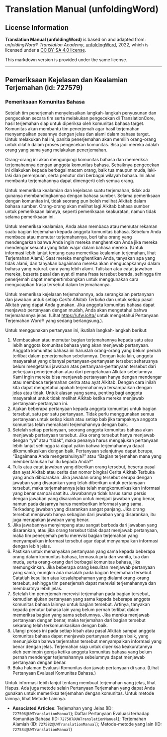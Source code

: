 # Translation Manual (unfoldingWord)

## License Information

**Translation Manual (unfoldingWord)** is based on and adapted from: _unfoldingWord® Translation Academy_, [unfoldingWord](https://unfoldingword.org/utw), 2022, which is licensed under a [CC BY-SA 4.0 license](https://creativecommons.org/licenses/by-sa/4.0/legalcode.en).

This markdown version is provided under the same license.



--------------------------------

## Pemeriksaan Kejelasan dan Kealamian Terjemahan (id: 727579)

### Pemeriksaan Komunitas Bahasa

Setelah tim penerjemah menyelesaikan langkah\-langkah penyusunan dan pengecekan secara tim serta melakukan pengecekan di TranslationCore, hasil terjemahan siap untuk diperiksa oleh komunitas bahasa target. Komunitas akan membantu tim penerjemah agar hasil terjemahan menyampaikan pesannya dengan jelas dan alami dalam bahasa target. Untuk melakukan hal ini, panitia penerjemahan akan memilih orang\-orang untuk dilatih dalam proses pengecekan komunitas. Bisa jadi mereka adalah orang yang sama yang melakukan penerjemahan.

Orang\-orang ini akan mengunjungi komunitas bahasa dan memeriksa terjemahannya dengan anggota komunitas bahasa. Sebaiknya pengecekan ini dilakukan kepada berbagai macam orang, baik tua maupun muda, laki\-laki dan perempuan, serta penutur dari berbagai wilayah bahasa. Ini akan membantu terjemahannya dapat dimengerti oleh semua orang.

Untuk memeriksa kealamian dan kejelasan suatu terjemahan, tidak ada gunanya membandingkannya dengan bahasa sumber. Selama pemeriksaan dengan komunitas ini, tidak seorang pun boleh melihat Alkitab dalam bahasa sumber. Orang\-orang akan melihat lagi Alkitab bahasa sumber untuk pemeriksaan lainnya, seperti pemeriksaan keakuratan, namun tidak selama pemeriksaan ini.

Untuk memeriksa kealamian, Anda akan membaca atau memutar rekaman suatu bagian terjemahan kepada anggota komunitas bahasa. Sebelum Anda membaca atau memutar terjemahannya, beri tahu orang yang mendengarkan bahwa Anda ingin mereka menghentikan Anda jika mereka mendengar sesuatu yang tidak wajar dalam bahasa mereka. (Untuk informasi lebih lanjut tentang cara memeriksa kealamian terjemahan, lihat Terjemahan Alami.) Saat mereka menghentikan Anda, tanyakan apa yang tidak alami, dan tanyakan bagaimana mereka akan mengucapkannya dalam bahasa yang natural. cara yang lebih alami. Tuliskan atau catat jawaban mereka, beserta pasal dan ayat di mana frasa tersebut berada, sehingga tim penerjemah dapat mempertimbangkan untuk menggunakan cara mengucapkan frasa tersebut dalam terjemahannya.

Untuk memeriksa kejelasan terjemahannya, ada serangkaian pertanyaan dan jawaban untuk setiap *Cerita Alkitab Terbuka* dan untuk setiap pasal Alkitab yang dapat Anda gunakan. Jika anggota komunitas bahasa dapat menjawab pertanyaan dengan mudah, Anda akan mengetahui bahwa terjemahannya jelas. (Lihat https://ufw.io/tq/ untuk mengetahui Pertanyaan Terjemahan Word® yang sedang berlangsung.).

Untuk menggunakan pertanyaan ini, ikutilah langkah\-langkah berikut:

1. Membacakan atau memutar bagian terjemahannya kepada satu atau lebih anggota komunitas bahasa yang akan menjawab pertanyaan. Anggota komunitas bahasa ini haruslah orang\-orang yang belum pernah terlibat dalam penerjemahan sebelumnya. Dengan kata lain, anggota masyarakat yang ditanyai pertanyaan\-pertanyaan tersebut seharusnya belum mengetahui jawaban atas pertanyaan\-pertanyaan tersebut dari pekerjaan penerjemahan atau dari pengetahuan Alkitab sebelumnya. Kami ingin mereka bisa menjawab pertanyaan hanya dengan mendengar atau membaca terjemahan cerita atau ayat Alkitab. Dengan cara inilah kita dapat mengetahui apakah terjemahannya tersampaikan dengan jelas atau tidak. Untuk alasan yang sama, penting bagi anggota masyarakat untuk tidak melihat Alkitab ketika mereka menjawab pertanyaan\-pertanyaan ini.
2. Ajukan beberapa pertanyaan kepada anggota komunitas untuk bagian tersebut, satu per satu pertanyaan. Tidak perlu menggunakan semua pertanyaan untuk setiap kisah atau setiap bab jika tampaknya anggota komunitas telah memahami terjemahannya dengan baik.
3. Setelah setiap pertanyaan, seorang anggota komunitas bahasa akan menjawab pertanyaan tersebut. Jika orang tersebut hanya menjawab dengan “ya” atau “tidak”, maka penanya harus mengajukan pertanyaan lebih lanjut sehingga ia dapat yakin bahwa terjemahannya dapat dikomunikasikan dengan baik. Pertanyaan selanjutnya dapat berupa, “Bagaimana Anda mengetahuinya?” atau “Bagian terjemahan mana yang memberitahukan hal itu kepada Anda?”
4. Tulis atau catat jawaban yang diberikan orang tersebut, beserta pasal dan ayat Alkitab atau cerita dan nomor bingkai Cerita Alkitab Terbuka yang anda dibicarakan. Jika jawaban orang tersebut serupa dengan jawaban yang disarankan yang telah diberikan untuk pertanyaan tersebut, maka terjemahannya jelas telah mengkomunikasikan informasi yang benar sampai saat itu. Jawabannya tidak harus sama persis dengan jawaban yang disarankan untuk menjadi jawaban yang benar, namun pada dasarnya harus memberikan informasi yang sama. Terkadang jawaban yang disarankan sangat panjang. Jika orang tersebut menjawab hanya sebagian dari jawaban yang disarankan, itu juga merupakan jawaban yang benar.
5. Jika jawabannya menyimpang atau sangat berbeda dari jawaban yang disarankan, atau jika orang tersebut tidak dapat menjawab pertanyaan, maka tim penerjemah perlu merevisi bagian terjemahan yang menyampaikan informasi tersebut agar dapat menyampaikan informasi dengan lebih jelas.
6. Pastikan untuk menanyakan pertanyaan yang sama kepada beberapa orang dalam komunitas bahasa, termasuk pria dan wanita, tua dan muda, serta orang\-orang dari berbagai komunitas bahasa, jika memungkinkan. Jika beberapa orang kesulitan menjawab pertanyaan yang sama, mungkin ada masalah pada bagian terjemahan tersebut. Catatlah kesulitan atau kesalahpahaman yang dialami orang\-orang tersebut, sehingga tim penerjemah dapat merevisi terjemahannya dan membuatnya lebih jelas.
7. Setelah tim penerjemah merevisi terjemahan pada bagian tersebut, kemudian ajukan pertanyaan yang sama kepada beberapa anggota komunitas bahasa lainnya untuk bagian tersebut. Artinya, tanyakan kepada penutur bahasa lain yang belum pernah terlibat dalam memeriksa bagian yang sama sebelumnya. Jika mereka menjawab pertanyaan dengan benar, maka terjemahan dari bagian tersebut sekarang telah terkomunikasikan dengan baik.
8. Ulangi proses ini pada setiap kisah atau pasal Alkitab sampai anggota komunitas bahasa dapat menjawab pertanyaan dengan baik, yang menunjukkan bahwa terjemahan tersebut menyampaikan informasi yang benar dengan jelas. Terjemahan siap untuk diperiksa keakuratannya oleh pemimpin gereja ketika anggota komunitas bahasa yang belum pernah mendengar terjemahannya sebelumnya dapat menjawab pertanyaan dengan benar.
9. Buka halaman Evaluasi Komunitas dan jawab pertanyaan di sana. (Lihat Pertanyaan Evaluasi Komunitas Bahasa.)

Untuk informasi lebih lanjut tentang membuat terjemahan yang jelas, lihat Hapus. Ada juga metode selain Pertanyaan Terjemahan yang dapat Anda gunakan untuk memeriksa terjemahan dengan komunitas. Untuk metode lainnya, lihat Metode Lainnya.

* **Associated Articles:** Terjemahan yang Jelas (ID: `727506@UWTranslationManual`); Daftar Pertanyaan Evaluasi terhadap Komunitas Bahasa (ID: `727507@UWTranslationManual`); Terjemahan Alamiah (ID: `727582@UWTranslationManual`); Metode-metode yang lain (ID: `727584@UWTranslationManual`)

